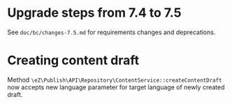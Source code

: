 # Upgrade steps from 7.4 to 7.5

See `doc/bc/changes-7.5.md` for requirements changes and deprecations.

# Creating content draft

Method `\eZ\Publish\API\Repository\ContentService::createContentDraft` now accepts new language
parameter for target language of newly created draft.
